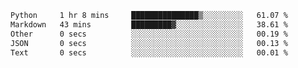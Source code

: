 <!--START_SECTION:waka-->

```txt
Python     1 hr 8 mins     ███████████████▒░░░░░░░░░   61.07 %
Markdown   43 mins         █████████▓░░░░░░░░░░░░░░░   38.61 %
Other      0 secs          ░░░░░░░░░░░░░░░░░░░░░░░░░   00.19 %
JSON       0 secs          ░░░░░░░░░░░░░░░░░░░░░░░░░   00.13 %
Text       0 secs          ░░░░░░░░░░░░░░░░░░░░░░░░░   00.01 %
```

<!--END_SECTION:waka-->